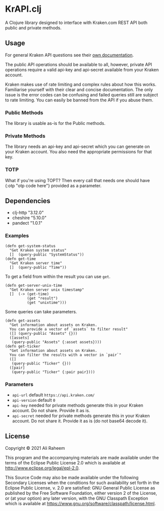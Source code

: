 # KrAPI.clj

A Clojure library designed to interface with Kraken.com REST API both public and private methods.

## Usage

For general Kraken API questions see their [own documentation](https://www.kraken.com/en-gb/features/api).

The public API operations should be available to all, however, private API operations require a valid api-key and api-secret available from your Kraken account.

Kraken makes use of rate limiting and complex rules about how this works. Familiarise yourself with their clear and concise documentation. The only issue is the error codes can be confusing and failed queries still are subject to rate limiting. You can easily be banned from the API if you abuse them.

### Public Methods

The library is usable as-is for the Public methods.

### Private Methods

The library needs an api-key and api-secret which you can generate on your Kraken account. You also need the appropriate permissions for that key. 

### TOTP

What if you're using TOPT? Then every call that needs one should have {:otp "otp code here"} provided as a parameter.

## Dependencies

* clj-http "3.12.0"
* cheshire "5.10.0"
* pandect "1.0.1"

### Examples

```
(defn get-system-status 
  "Get Kraken system status"
  []  (query-public "SystemStatus"))
(defn get-time 
  "Get Kraken server time"
  []  (query-public "Time"))
```

To get a field from within the result you can use `get`.

```
(defn get-server-unix-time 
  "Get Kraken server unix timestamp"
  []  (-> (get-time)
          (get "result")
          (get "unixtime")))
```

Some queries can take parameters.

```
(defn get-assets 
  "Get information about assets on Kraken.
  You can provide a vector of `assets` to filter result"
  ([] (query-public "Assets" {}))
  ([assets]
   (query-public "Assets" {:asset assets})))
(defn get-ticker
  "Get information about assets on Kraken.
  You can filter the results with a vector in `pair`"
  ([]
   (query-public "Ticker" {}))
  ([pair]
   (query-public "Ticker" {:pair pair})))
```

### Parameters
* `api-url` default `https://api.kraken.com/`
* `api-version` default `0`
* `api-key` needed for private methods generate this in your Kraken account. Do not share. Provide it as is.
* `api-secret` needed for private methods generate this in your Kraken account. Do not share it. Provide it as is (do not base64 decode it).

## License

Copyright © 2021 Ali Raheem

This program and the accompanying materials are made available under the
terms of the Eclipse Public License 2.0 which is available at
http://www.eclipse.org/legal/epl-2.0.

This Source Code may also be made available under the following Secondary
Licenses when the conditions for such availability set forth in the Eclipse
Public License, v. 2.0 are satisfied: GNU General Public License as published by
the Free Software Foundation, either version 2 of the License, or (at your
option) any later version, with the GNU Classpath Exception which is available
at https://www.gnu.org/software/classpath/license.html.
